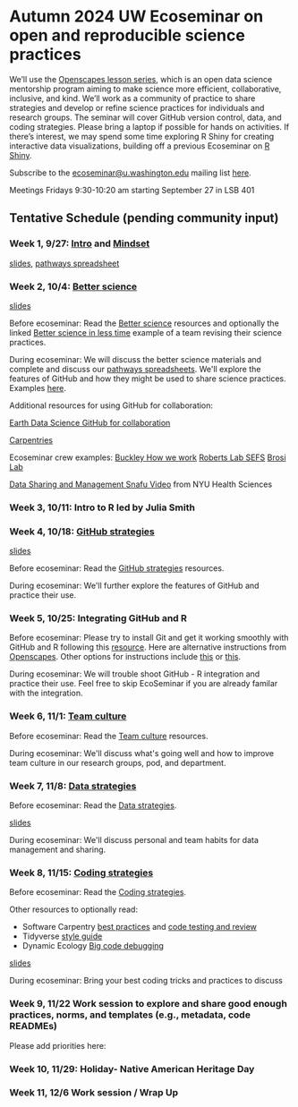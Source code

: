 # Autumn 2024 UW Ecoseminar on open and reproducible science practices

We’ll use the [Openscapes lesson series](https://openscapes.github.io/series/), which is an open data science mentorship program aiming to make science more efficient, collaborative, inclusive, and kind. We’ll work as a community of practice to share strategies and develop or refine science practices for individuals and research groups. The seminar will cover GitHub version control, data, and coding strategies. Please bring a laptop if possible for hands on activities. If there’s interest, we may spend some time exploring R Shiny for creating interactive data visualizations, building off a previous Ecoseminar on [R Shiny](https://github.com/ecoseminar).

Subscribe to the ecoseminar@u.washington.edu mailing list [here](http://mailman13.u.washington.edu/mailman/listinfo/ecoseminar).  

Meetings Fridays 9:30-10:20 am starting September 27 in LSB 401

## Tentative Schedule (pending community input)

### Week 1, 9/27: [Intro](https://openscapes.github.io/series/) and [Mindset](https://openscapes.github.io/series/core-lessons/mindset.html)

  [slides](https://docs.google.com/presentation/d/1agmkvF289e0_oC-gqVPXRgvmyP6XeOcMdFtxElhX-YY/edit#slide=id.g2ca54a700e5_0_0), [pathways spreadsheet](https://docs.google.com/spreadsheets/d/16DZqKoqh2q9jM_gKLFW9cq2t_jvSbGkVz3cqywhAY70/edit?gid=0#gid=0)

### Week 2, 10/4: [Better science](https://openscapes.github.io/series/core-lessons/better-science.html)

[slides](https://docs.google.com/presentation/d/1MeDZCRIso6ZPYSKqAwl0LheVpb4ftYHEbidgrSQ8Zfs/edit#slide=id.g1f08e8b5a2d_0_361)

Before ecoseminar: Read the [Better science](https://openscapes.github.io/series/core-lessons/better-science.html) resources and optionally the linked [Better science in less time](https://www.nature.com/articles/s41559-017-0160) example of a team revising their science practices.

During ecoseminar: We will discuss the better science materials and complete and discuss our [pathways spreadsheets](https://docs.google.com/spreadsheets/d/16DZqKoqh2q9jM_gKLFW9cq2t_jvSbGkVz3cqywhAY70/edit?gid=0#gid=0). We'll explore the features of GitHub and how they might be used to share science practices. Examples [here](https://github.com/Openscapes/how_we_work). 

Additional resources for using GitHub for collaboration:

[Earth Data Science GitHub for collaboration](https://www.earthdatascience.org/courses/intro-to-earth-data-science/git-github/github-collaboration/)

[Carpentries](https://carpentries-incubator.github.io/open-science-with-r/09-collaborating/index.html)

Ecoseminar crew examples:
[Buckley How we work](https://github.com/HuckleyLab/how_we_work)
[Roberts Lab SEFS](https://faculty.washington.edu/sr320/)
[Brosi Lab](https://github.com/Brosi-Lab)

[Data Sharing and Management Snafu Video](https://www.youtube.com/watch?v=N2zK3sAtr-4) from NYU Health Sciences

### Week 3, 10/11: Intro to R led by Julia Smith

### Week 4, 10/18: [GitHub strategies](https://openscapes.github.io/series/core-lessons/github/)

[slides](https://docs.google.com/presentation/d/16g6QLhcR9IS1WNN6Kqqb1dk1WhSZmoA2A6OlbzdGlRg/)

Before ecoseminar: Read the [GitHub strategies](https://openscapes.github.io/series/core-lessons/github/) resources.

During ecoseminar: We'll further explore the features of GitHub and practice their use.

### Week 5, 10/25: Integrating GitHub and R

Before ecoseminar: Please try to install Git and get it working smoothly with GitHub and R following this [resource](https://happygitwithr.com/). Here are alternative instructions from [Openscapes](https://rstudio-conf-2020.github.io/r-for-excel/github.html). Other options for instructions include [this](https://r-bio.github.io/intro-git-rstudio/) or [this](https://swcarpentry.github.io/git-novice/). 

During ecoseminar: We will trouble shoot GitHub - R integration and practice their use. Feel free to skip EcoSeminar if you are already familar with the integration.

### Week 6, 11/1: [Team culture](https://openscapes.github.io/series/core-lessons/team-culture.html)

Before ecoseminar: Read the [Team culture](https://openscapes.github.io/series/core-lessons/team-culture.html) resources.

During ecoseminar: We'll discuss what's going well and how to improve team culture in our research groups, pod, and department.

### Week 7, 11/8: [Data strategies](https://openscapes.github.io/series/core-lessons/data-strategies.html)

Before ecoseminar: Read the [Data strategies](https://openscapes.github.io/series/core-lessons/data-strategies.html).

[slides](https://docs.google.com/presentation/d/1iQ0UMP3jad9mC2ppH9XvhBKIBF8UZsy7phjizoNNn04/edit#slide=id.g313198837e9_0_0)

During ecoseminar: We'll discuss personal and team habits for data management and sharing.

### Week 8, 11/15: [Coding strategies](https://openscapes.github.io/series/core-lessons/coding-strategies.html)  

Before ecoseminar: Read the [Coding strategies](https://openscapes.github.io/series/core-lessons/coding-strategies.html).

Other resources to optionally read: 
+ Software Carpentry [best practices](https://swcarpentry.github.io/r-novice-inflammation/06-best-practices-R.html) and [code testing and review](https://carpentries-incubator.github.io/managing-computational-projects/13-codereview.html)
+ Tidyverse [style guide](https://style.tidyverse.org/)
+ Dynamic Ecology [Big code debugging](https://dynamicecology.wordpress.com/2024/10/14/is-ecology-ready-for-big-code/)

[slides](https://docs.google.com/presentation/d/1zUXK2B0J_tw-qF3LMUFdImLkGpHc6sEOoNmzi_eV_xA/edit#slide=id.g2221419f8ee_0_162)

During ecoseminar: Bring your best coding tricks and practices to discuss

### Week 9, 11/22 Work session to explore and share good enough practices, norms, and templates (e.g., metadata, code READMEs)

Please add priorities here:

### Week 10, 11/29: Holiday- Native American Heritage Day

### Week 11, 12/6 Work session / Wrap Up


